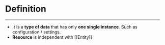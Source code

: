 # Definition
---
- It is a **type of data** that has only **one single instance**. Such as configuration / settings. 
- **Resource** is independent with [[Entity]] 